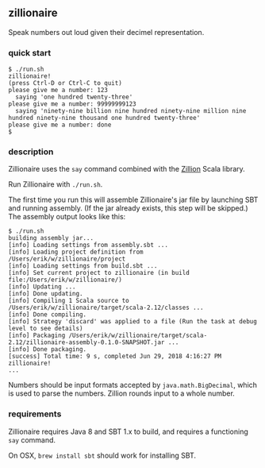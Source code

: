 ## zillionaire

Speak numbers out loud given their decimel representation.

### quick start

```
$ ./run.sh
zillionaire!
(press Ctrl-D or Ctrl-C to quit)
please give me a number: 123
  saying 'one hundred twenty-three'
please give me a number: 99999999123
  saying 'ninety-nine billion nine hundred ninety-nine million nine hundred ninety-nine thousand one hundred twenty-three'
please give me a number: done
$
```

### description

Zillionaire uses the `say` command combined with the
[Zillion](https://github.com/non/zillion) Scala library.

Run Zillionaire with `./run.sh`.

The first time you run this will assemble Zillionaire's jar file by
launching SBT and running assembly. (If the jar already exists, this
step will be skipped.) The assembly output looks like this:

```
$ ./run.sh
building assembly jar...
[info] Loading settings from assembly.sbt ...
[info] Loading project definition from /Users/erik/w/zillionaire/project
[info] Loading settings from build.sbt ...
[info] Set current project to zillionaire (in build file:/Users/erik/w/zillionaire/)
[info] Updating ...
[info] Done updating.
[info] Compiling 1 Scala source to /Users/erik/w/zillionaire/target/scala-2.12/classes ...
[info] Done compiling.
[info] Strategy 'discard' was applied to a file (Run the task at debug level to see details)
[info] Packaging /Users/erik/w/zillionaire/target/scala-2.12/zillionaire-assembly-0.1.0-SNAPSHOT.jar ...
[info] Done packaging.
[success] Total time: 9 s, completed Jun 29, 2018 4:16:27 PM
zillionaire!
...
```

Numbers should be input formats accepted by `java.math.BigDecimal`,
which is used to parse the numbers. Zillion rounds input to a whole
number.

### requirements

Zillionaire requires Java 8 and SBT 1.x to build, and requires a
functioning `say` command.

On OSX, `brew install sbt` should work for installing SBT.
